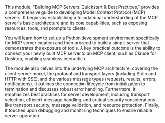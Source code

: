 This module, "Building MCP Servers: Quickstart & Best Practices," provides a comprehensive guide to developing Model Context Protocol (MCP) servers. It begins by establishing a foundational understanding of the MCP server's basic architecture and its core capabilities, such as exposing resources, tools, and prompts to clients.

You will learn how to set up a Python development environment specifically for MCP server creation and then proceed to build a simple server that demonstrates the exposure of tools. A key practical outcome is the ability to connect your newly built MCP server to an MCP client, such as Claude for Desktop, enabling seamless interaction.

The module also delves into the underlying MCP architecture, covering the client-server model, the protocol and transport layers (including Stdio and HTTP with SSE), and the various message types (requests, results, errors, notifications). It outlines the connection lifecycle from initialization to termination and discusses robust error handling. Furthermore, it emphasizes best practices for server development, including transport selection, efficient message handling, and critical security considerations like transport security, message validation, and resource protection. Finally, it touches upon debugging and monitoring techniques to ensure reliable server operation.